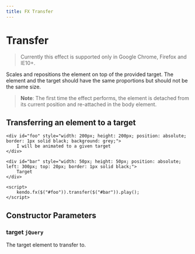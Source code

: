 ```yaml
---
title: FX Transfer
---
```


# Transfer

> Currently this effect is supported only in Google Chrome, Firefox and IE10+.

Scales and repositions the element on top of the provided target. The element and the target should have the same proportions but should not be the same size.

> **Note**: The first time the effect performs, the element is detached from its current position and re-attached in the body element.

## Transferring an element to a target

    <div id="foo" style="width: 200px; height: 200px; position: absolute; border: 1px solid black; background: grey;">
        I will be animated to a given target
    </div>

    <div id="bar" style="width: 50px; height: 50px; position: absolute; left: 300px; top: 20px; border: 1px solid black;">
        Target
    </div>

    <script>
        kendo.fx($("#foo")).transfer($("#bar")).play();
    </script>

## Constructor Parameters

### target `jQuery`

The target element to transfer to.

